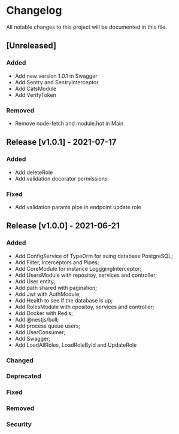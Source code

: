 # Changelog

All notable changes to this project will be documented in this file.

## [Unreleased]
### Added
- Add new version 1.0.1 in Swagger
- Add Sentry and SentryInterceptor
- Add CatsModule
- Add VerifyToken

### Removed
- Remove node-fetch and module.hot in Main

## Release [v1.0.1] - 2021-07-17

### Added 
- Add deleteRole
- Add validation decorator permissions

### Fixed
- Add validation params pipe in endpoint update role

## Release [v1.0.0] - 2021-06-21

### Added
- Add ConfigService of TypeOrm for suing database PostgreSQL;
- Add Filter, Interceptors and Pipes;
- Add CoreModule for instance LogggingInterceptor;
- Add UsersModule with repositoy, services and controller;
- Add User entity;
- Add path shared with pagination;
- Add Jwt with AuthModule;
- Add Health to see if the database is up;
- Add RolesModule with epositoy, services and controller;
- Add Docker with Redis;
- Add @nestjs/bull;
- Add process queue users;
- Add UserConsumer;
- Add Swagger;
- Add LoadAllRoles, LoadRoleById and UpdateRole
### Changed

### Deprecated

### Fixed

### Removed

### Security